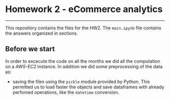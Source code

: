 # Homework 2 - eCommerce analytics
--------
This repository contains the files for the HW2. The `main.ipynb` file contains the answers organized in sections.

## Before we start
In order to excecute the code on all the months we did all the computation on a *AWS-EC2* instance. In addition we did some preprocessing of the data as:
- saving the files using the `pickle` module provided by Python. This permitted us to load faster the objects and save dataframes with already perfomed operations, like the `datetime` conversion.

